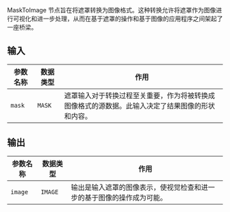 
MaskToImage 节点旨在将遮罩转换为图像格式。这种转换允许将遮罩作为图像进行可视化和进一步处理，从而在基于遮罩的操作和基于图像的应用程序之间架起了一座桥梁。

## 输入

| 参数名称 | 数据类型 | 作用                                                         |
|----------|----------|--------------------------------------------------------------|
| `mask`   | `MASK`   | 遮罩输入对于转换过程至关重要，作为将被转换成图像格式的源数据。此输入决定了结果图像的形状和内容。 |

## 输出

| 参数名称 | 数据类型 | 作用                                                         |
|----------|----------|--------------------------------------------------------------|
| `image`  | `IMAGE`  | 输出是输入遮罩的图像表示，使视觉检查和进一步的基于图像的操作成为可能。 |
